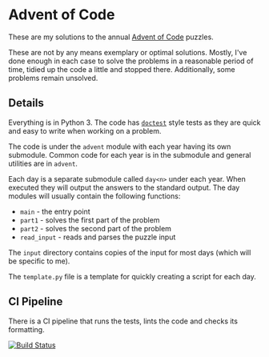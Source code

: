 # Advent of Code

These are my solutions to the annual [Advent of Code][1] puzzles.

These are not by any means exemplary or optimal solutions.  Mostly, I've done enough in each case to solve the problems in a reasonable period of time, tidied up the code a little and stopped there.  Additionally, some problems remain unsolved.

## Details

Everything is in Python 3.  The code has [`doctest`][3] style tests as they are quick and easy to write when working on a problem.

The code is under the `advent` module with each year having its own submodule.  Common code for each year is in the submodule and general utilities are in `advent`.

Each day is a separate submodule called `day<n>` under each year.  When executed they will output the answers to the standard output.  The day modules will usually contain the following functions:
* `main` - the entry point
* `part1` - solves the first part of the problem
* `part2` - solves the second part of the problem
* `read_input` - reads and parses the puzzle input

The `input` directory contains copies of the input for most days (which will be specific to me).

The `template.py` file is a template for quickly creating a script for each day.

## CI Pipeline

There is a CI pipeline that runs the tests, lints the code and checks its formatting.

[![Build Status](https://github.com/davweb/advent-of-code/workflows/CI/badge.svg)][2]

[1]: https://adventofcode.com/
[2]: https://github.com/davweb/advent-of-code/actions
[3]: https://docs.python.org/3/library/doctest.html


